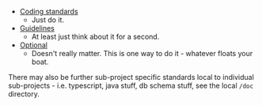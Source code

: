 
* [Coding standards](./standard.md)
  * Just do it.
* [Guidelines](./guideline.md)
  * At least just think about it for a second.
* [Optional](./optional.md)
  * Doesn't really matter. This is one way to do it - whatever floats your boat.

There may also be further sub-project specific standards local to individual 
sub-projects - i.e. typescript, java stuff, db schema stuff, see the local 
`/doc` directory.
